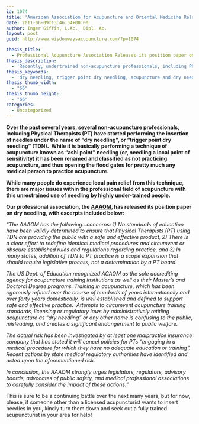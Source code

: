 ```yaml
---
id: 1074
title: 'American Association for Acupuncture and Oriental Medicine Releases it&#8217;s Position on &#8220;Dry Needling&#8221;'
date: 2011-06-09T13:46:54+00:00
author: Inger Giffin, L.Ac., Dipl. Ac.
layout: post
guid: http://www.wisdomwaysacupuncture.com/?p=1074

thesis_title:
  - Professional Acupuncture Association Releases its position paper on Dry Needling
thesis_description:
  - 'Recently, undertrained non-acupuncture professionals, including Physical Therapists (PT) have started doing acupuncture under the name of "dry needling".  '
thesis_keywords:
  - 'dry needling, trigger point dry needling, acupuncture and dry needling, '
thesis_thumb_width:
  - "66"
thesis_thumb_height:
  - "66"
categories:
  - Uncategorized
---
```

**Over the past several years, several non-acupuncture professionals, including Physical Therapists (PT) have started performing the insertion of needles under the name of &#8220;dry needling&#8221;, or &#8220;trigger point dry needling&#8221; (TDN).  While it is basically performing a technique of acupuncture known as &#8220;ashi point&#8221; needling (or, needling a local point of sensitivity) it has been renamed and classified as not practicing acupuncture, and thus opening the flood gates for pretty much any medical person to practice acupuncture.** 

**While many people do experience local pain relief from this technique, there are major issues within the professional field of acupuncture with this unrestrained use of needling by highly under-trained people.** 

**Our professional association, the <a title="American Association of Acupuncture and Oriental Medicine" href="http://www.aaaomonline.org/" target="_blank" rel="noopener">AAAOM</a>, has released its position paper on dry needling, with excerpts included below:** 

_&#8220;The AAAOM has the following&#8230;concerns: 1) No standards of education have been validly determined to ensure that Physical Therapists (PT) using TDN are providing the public with a safe and effective product, 2) There is a clear effort to redefine identical medical procedures and circumvent or obscure established rules and regulations regarding practice, and 3) In many states, addition of TDN to PT practice is a scope expansion that should require legislative process, not a determination by a PT board._ 

_The US Dept. of Education recognized ACAOM as the sole accrediting agency for acupuncture training institutions as well as their Master&#8217;s and Doctoral Degree programs. Training in acupuncture, which has been rigorously refined over the course of hundreds of years internationally and over forty years domestically, is well established and defined to support safe and effective practice.  Attempts to circumvent acupuncture training standards, licensing or regulatory laws by administratively retitling acupuncture as &#8220;dry needling&#8221; or any other name is confusing to the public, misleading, and creates a significant endangerment to public welfare._ 

_The actual risk has been investigated by at least one malpractice insurance company that has stated it will cancel policies for PTs &#8220;engaging in a medical procedure for which they have no adequate education or training&#8221;.  Recent actions by state medical regulatory authorities have identified and acted upon the aforementioned risk._ 

_In conclusion, the AAAOM strongly urges legislators, regulators, advisory boards, advocates of public safety, and medical professional associations to carefully consider the impact of these actions.&#8221;_

This is sure to be a continuing battle over the next many years, but for now, please, if someone other than a licensed acupuncturist wants to insert needles in you, kindly turn them down and seek out a fully trained acupuncturist in your area for help!